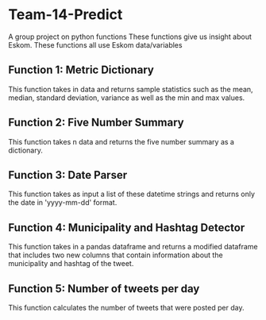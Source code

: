# Team-14-Predict
A group project on python functions
These functions give us insight about Eskom.
These functions all use Eskom data/variables

## Function 1: Metric Dictionary 
This function takes in data and returns sample statistics such as the mean, median, standard deviation, variance as well as the min
and max values.

## Function 2: Five Number Summary
This function takes n data and returns the five number summary as a dictionary.

## Function 3: Date Parser
This function takes as input a list of these datetime strings and returns only the date in 'yyyy-mm-dd' format.

## Function 4: Municipality and Hashtag Detector
This function takes in a pandas dataframe and returns a modified dataframe that includes two new columns that contain information about the municipality and hashtag of the tweet.

## Function 5: Number of tweets per day
This function calculates the number of tweets that were posted per day.







